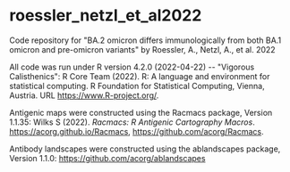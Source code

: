 # roessler_netzl_et_al2022
Code repository for "BA.2 omicron differs immunologically from both BA.1 omicron and pre-omicron variants" by Roessler, A., Netzl, A., et al. 2022

All code was run under R version 4.2.0 (2022-04-22) -- "Vigorous Calisthenics":
R Core Team (2022). R: A language and environment for statistical computing. R Foundation for Statistical Computing,
  Vienna, Austria. URL https://www.R-project.org/.
  
  
Antigenic maps were constructed using the Racmacs package, Version 1.1.35:
Wilks S (2022). _Racmacs: R Antigenic Cartography Macros_. https://acorg.github.io/Racmacs,
  https://github.com/acorg/Racmacs.
  
  
Antibody landscapes were constructed using the ablandscapes package, Version 1.1.0: https://github.com/acorg/ablandscapes


